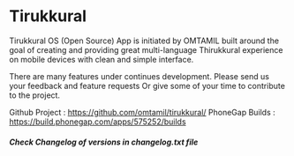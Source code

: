 ﻿# Tirukkural

Tirukkural OS (Open Source) App is initiated by OMTAMIL built around the goal of creating and providing great multi-language Thirukkural experience on mobile devices with clean and simple interface.

There are many features under continues development. Please send us your feedback and feature requests Or give some of your time to contribute to the project.

Github Project  : https://github.com/omtamil/tirukkural/
PhoneGap Builds : https://build.phonegap.com/apps/575252/builds


##### Check Changelog of versions in changelog.txt file
